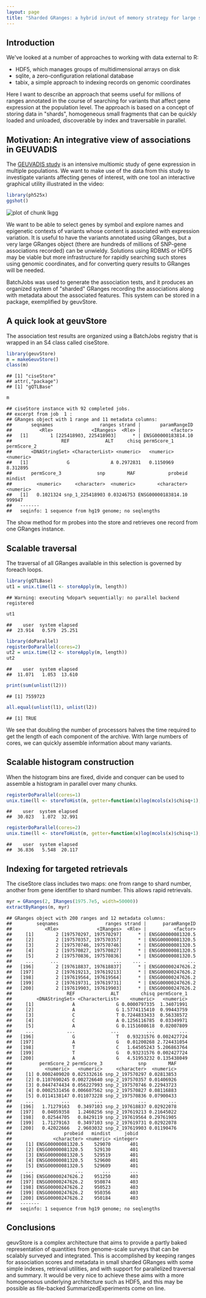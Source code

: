```yaml
---
layout: page
title: "Sharded GRanges: a hybrid in/out of memory strategy for large sets of ranges"
---
```





## Introduction

We've looked at a number of approaches to
working with data external to R:

* HDF5, which manages groups of multidimensional arrays on disk
* sqlite, a zero-configuration relational database
* tabix, a simple approach to indexing records on genomic coordinates

Here I want to describe an approach that seems useful for millions
of ranges annotated in the course of searching for variants that
affect gene expression at the population level.  The approach
is based on a concept of storing data in "shards", homogeneous small
fragments that can be quickly loaded and unloaded, discoverable
by index and traversable in parallel.

## Motivation: An integrative view of associations in GEUVADIS

The [GEUVADIS study](http://www.nature.com/nature/journal/v501/n7468/full/nature12531.html) is an intensive multiomic study of gene expression in multiple
populations.  We want to make use of the data from this study to
investigate variants affecting genes of interest, with one tool
an interactive graphical utility illustrated in the video:


```r
library(ph525x)
ggshot()
```

![plot of chunk lkgg](figure/bioc2_hybstor-lkgg-1.png)

We want to be able to select genes by symbol and explore names
and epigenetic contexts of variants whose content is associated with
expression variation.  It is useful to have the variants annotated
using GRanges, but a very large GRanges object (there are hundreds
of millions of SNP-gene associations recorded) can be unwieldy.
Solutions using RDBMS or HDF5 may be viable but more infrastructure
for rapidly searching such stores using genomic coordinates,
and for converting query results to GRanges will be needed.

BatchJobs was used to generate the association tests, and it
produces
an organized system of "sharded" GRanges recording the
associations along with metadata about the associated features.
This system can be stored in a package, exemplified by geuvStore.

## A quick look at geuvStore

The association test results are organized using a BatchJobs
registry that is wrapped in an S4 class called ciseStore.

```r
library(geuvStore)
m = makeGeuvStore()
class(m)
```

```
## [1] "ciseStore"
## attr(,"package")
## [1] "gQTLBase"
```

```r
m
```

```
## ciseStore instance with 92 completed jobs.
## excerpt from job  1 :
## GRanges object with 1 range and 11 metadata columns:
##       seqnames                 ranges strand |       paramRangeID
##          <Rle>              <IRanges>  <Rle> |           <factor>
##   [1]        1 [225418903, 225418903]      * | ENSG00000183814.10
##                  REF             ALT     chisq permScore_1 permScore_2
##       <DNAStringSet> <CharacterList> <numeric>   <numeric>   <numeric>
##   [1]              G               A 0.2972831   0.1150969    8.312895
##       permScore_3             snp        MAF            probeid   mindist
##         <numeric>     <character>  <numeric>        <character> <numeric>
##   [1]   0.1021324 snp_1_225418903 0.03246753 ENSG00000183814.10    999947
##   -------
##   seqinfo: 1 sequence from hg19 genome; no seqlengths
```

The show method for m probes into the store and retrieves one record
from one GRanges instance.

## Scalable traversal

The traversal of all GRanges available in this selection is
governed by foreach loops.

```r
library(gQTLBase)
ut1 = unix.time(l1 <- storeApply(m, length))
```

```
## Warning: executing %dopar% sequentially: no parallel backend registered
```

```r
ut1
```

```
##    user  system elapsed 
##  23.914   0.579  25.251
```

```r
library(doParallel)
registerDoParallel(cores=2)
ut2 = unix.time(l2 <- storeApply(m, length))
ut2
```

```
##    user  system elapsed 
##  11.071   1.053  13.610
```

```r
print(sum(unlist(l2)))
```

```
## [1] 7559723
```

```r
all.equal(unlist(l1), unlist(l2))
```

```
## [1] TRUE
```
We see that doubling the number of processors halves the
time required to get the length of each component of the archive.
With large numbers of cores, we can quickly assemble information
about many variants.

## Scalable histogram construction

When the histogram bins are fixed, divide and conquer can be
used to assemble a histogram in parallel over many chunks.


```r
registerDoParallel(cores=1)
unix.time(ll <- storeToHist(m, getter=function(x)log(mcols(x)$chisq+1), breaks=c(0,seq(.1,5,.1),10)))
```

```
##    user  system elapsed 
##  30.023   1.072  32.991
```

```r
registerDoParallel(cores=2)
unix.time(ll <- storeToHist(m, getter=function(x)log(mcols(x)$chisq+1), breaks=c(0,seq(.1,5,.1),10)))
```

```
##    user  system elapsed 
##  36.836   5.548  20.117
```

## Indexing for targeted retrievals

The ciseStore class includes two maps: one from range to shard number,
another from gene identifier to shard number.  This allows rapid
retrievals.


```r
myr = GRanges(2, IRanges(1975.7e5, width=50000))
extractByRanges(m, myr)
```

```
## GRanges object with 200 ranges and 12 metadata columns:
##         seqnames                 ranges strand |      paramRangeID
##            <Rle>              <IRanges>  <Rle> |          <factor>
##     [1]        2 [197570297, 197570297]      * | ENSG00000081320.5
##     [2]        2 [197570357, 197570357]      * | ENSG00000081320.5
##     [3]        2 [197570746, 197570746]      * | ENSG00000081320.5
##     [4]        2 [197570827, 197570827]      * | ENSG00000081320.5
##     [5]        2 [197570836, 197570836]      * | ENSG00000081320.5
##     ...      ...                    ...    ... .               ...
##   [196]        2 [197618837, 197618837]      * | ENSG00000247626.2
##   [197]        2 [197619213, 197619213]      * | ENSG00000247626.2
##   [198]        2 [197619564, 197619564]      * | ENSG00000247626.2
##   [199]        2 [197619731, 197619731]      * | ENSG00000247626.2
##   [200]        2 [197619903, 197619903]      * | ENSG00000247626.2
##                    REF             ALT        chisq permScore_1
##         <DNAStringSet> <CharacterList>    <numeric>   <numeric>
##     [1]              A               G 0.0000797335  1.34071991
##     [2]              A               G 1.5774115410  0.99443759
##     [3]              C               T 0.7244833433  0.56338572
##     [4]              C               A 0.1256116785  0.03349971
##     [5]              A               G 0.1151608618  0.02007809
##     ...            ...             ...          ...         ...
##   [196]              G               T   0.93231576 0.002427724
##   [197]              A               G   0.01200268 2.724431054
##   [198]              T               C   1.64505243 5.206863764
##   [199]              T               G   0.93231576 0.002427724
##   [200]              A               G   4.51953232 0.135438049
##          permScore_2 permScore_3             snp        MAF
##            <numeric>   <numeric>     <character>  <numeric>
##     [1] 0.0002409020 0.025332616 snp_2_197570297 0.02813853
##     [2] 0.1107690245 0.002726640 snp_2_197570357 0.01406926
##     [3] 0.0447474434 0.056227993 snp_2_197570746 0.22943723
##     [4] 0.0002531456 0.006607562 snp_2_197570827 0.08116883
##     [5] 0.0114138147 0.011073228 snp_2_197570836 0.07900433
##     ...          ...         ...             ...        ...
##   [196]   1.71279163   0.3497103 snp_2_197618837 0.02922078
##   [197]   0.04059358   1.2460256 snp_2_197619213 0.21645022
##   [198]   0.02544705   0.8429119 snp_2_197619564 0.29761905
##   [199]   1.71279163   0.3497103 snp_2_197619731 0.02922078
##   [200]   0.42022666   2.9603032 snp_2_197619903 0.01190476
##                   probeid   mindist     jobid
##               <character> <numeric> <integer>
##     [1] ENSG00000081320.5    529070       401
##     [2] ENSG00000081320.5    529130       401
##     [3] ENSG00000081320.5    529519       401
##     [4] ENSG00000081320.5    529600       401
##     [5] ENSG00000081320.5    529609       401
##     ...               ...       ...       ...
##   [196] ENSG00000247626.2    951250       403
##   [197] ENSG00000247626.2    950874       403
##   [198] ENSG00000247626.2    950523       403
##   [199] ENSG00000247626.2    950356       403
##   [200] ENSG00000247626.2    950184       403
##   -------
##   seqinfo: 1 sequence from hg19 genome; no seqlengths
```

## Conclusions

geuvStore is a complex architecture that aims to provide a
partly baked representation of quantities from genome-scale
surveys that can be scalably surveyed and integrated.  This
is accomplished by keeping ranges for association scores
and metadata in small sharded GRanges with some simple indexes,
retrieval utilities, and with support for parallelized traversal
and summary.  It would be very nice to achieve these aims with
a more homogeneous underlying architecture such as HDF5, and
this may be possible as file-backed SummarizedExperiments come
on line.

